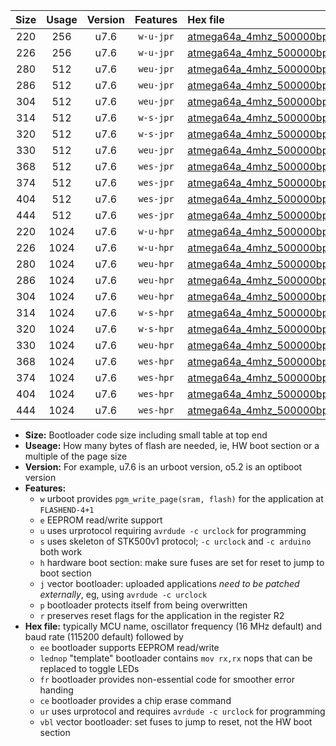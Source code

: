 |Size|Usage|Version|Features|Hex file|
|:-:|:-:|:-:|:-:|:--|
|220|256|u7.6|`w-u-jpr`|[atmega64a_4mhz_500000bps_ur_vbl.hex](https://raw.githubusercontent.com/stefanrueger/urboot/main/atmega64a_4mhz_500000bps_ur_vbl.hex)|
|226|256|u7.6|`w-u-jpr`|[atmega64a_4mhz_500000bps_lednop_ur_vbl.hex](https://raw.githubusercontent.com/stefanrueger/urboot/main/atmega64a_4mhz_500000bps_lednop_ur_vbl.hex)|
|280|512|u7.6|`weu-jpr`|[atmega64a_4mhz_500000bps_ee_ur_vbl.hex](https://raw.githubusercontent.com/stefanrueger/urboot/main/atmega64a_4mhz_500000bps_ee_ur_vbl.hex)|
|286|512|u7.6|`weu-jpr`|[atmega64a_4mhz_500000bps_ee_lednop_ur_vbl.hex](https://raw.githubusercontent.com/stefanrueger/urboot/main/atmega64a_4mhz_500000bps_ee_lednop_ur_vbl.hex)|
|304|512|u7.6|`weu-jpr`|[atmega64a_4mhz_500000bps_ee_lednop_fr_ur_vbl.hex](https://raw.githubusercontent.com/stefanrueger/urboot/main/atmega64a_4mhz_500000bps_ee_lednop_fr_ur_vbl.hex)|
|314|512|u7.6|`w-s-jpr`|[atmega64a_4mhz_500000bps_vbl.hex](https://raw.githubusercontent.com/stefanrueger/urboot/main/atmega64a_4mhz_500000bps_vbl.hex)|
|320|512|u7.6|`w-s-jpr`|[atmega64a_4mhz_500000bps_lednop_vbl.hex](https://raw.githubusercontent.com/stefanrueger/urboot/main/atmega64a_4mhz_500000bps_lednop_vbl.hex)|
|330|512|u7.6|`weu-jpr`|[atmega64a_4mhz_500000bps_ee_lednop_fr_ce_ur_vbl.hex](https://raw.githubusercontent.com/stefanrueger/urboot/main/atmega64a_4mhz_500000bps_ee_lednop_fr_ce_ur_vbl.hex)|
|368|512|u7.6|`wes-jpr`|[atmega64a_4mhz_500000bps_ee_vbl.hex](https://raw.githubusercontent.com/stefanrueger/urboot/main/atmega64a_4mhz_500000bps_ee_vbl.hex)|
|374|512|u7.6|`wes-jpr`|[atmega64a_4mhz_500000bps_ee_lednop_vbl.hex](https://raw.githubusercontent.com/stefanrueger/urboot/main/atmega64a_4mhz_500000bps_ee_lednop_vbl.hex)|
|404|512|u7.6|`wes-jpr`|[atmega64a_4mhz_500000bps_ee_lednop_fr_vbl.hex](https://raw.githubusercontent.com/stefanrueger/urboot/main/atmega64a_4mhz_500000bps_ee_lednop_fr_vbl.hex)|
|444|512|u7.6|`wes-jpr`|[atmega64a_4mhz_500000bps_ee_lednop_fr_ce_vbl.hex](https://raw.githubusercontent.com/stefanrueger/urboot/main/atmega64a_4mhz_500000bps_ee_lednop_fr_ce_vbl.hex)|
|220|1024|u7.6|`w-u-hpr`|[atmega64a_4mhz_500000bps_ur.hex](https://raw.githubusercontent.com/stefanrueger/urboot/main/atmega64a_4mhz_500000bps_ur.hex)|
|226|1024|u7.6|`w-u-hpr`|[atmega64a_4mhz_500000bps_lednop_ur.hex](https://raw.githubusercontent.com/stefanrueger/urboot/main/atmega64a_4mhz_500000bps_lednop_ur.hex)|
|280|1024|u7.6|`weu-hpr`|[atmega64a_4mhz_500000bps_ee_ur.hex](https://raw.githubusercontent.com/stefanrueger/urboot/main/atmega64a_4mhz_500000bps_ee_ur.hex)|
|286|1024|u7.6|`weu-hpr`|[atmega64a_4mhz_500000bps_ee_lednop_ur.hex](https://raw.githubusercontent.com/stefanrueger/urboot/main/atmega64a_4mhz_500000bps_ee_lednop_ur.hex)|
|304|1024|u7.6|`weu-hpr`|[atmega64a_4mhz_500000bps_ee_lednop_fr_ur.hex](https://raw.githubusercontent.com/stefanrueger/urboot/main/atmega64a_4mhz_500000bps_ee_lednop_fr_ur.hex)|
|314|1024|u7.6|`w-s-hpr`|[atmega64a_4mhz_500000bps.hex](https://raw.githubusercontent.com/stefanrueger/urboot/main/atmega64a_4mhz_500000bps.hex)|
|320|1024|u7.6|`w-s-hpr`|[atmega64a_4mhz_500000bps_lednop.hex](https://raw.githubusercontent.com/stefanrueger/urboot/main/atmega64a_4mhz_500000bps_lednop.hex)|
|330|1024|u7.6|`weu-hpr`|[atmega64a_4mhz_500000bps_ee_lednop_fr_ce_ur.hex](https://raw.githubusercontent.com/stefanrueger/urboot/main/atmega64a_4mhz_500000bps_ee_lednop_fr_ce_ur.hex)|
|368|1024|u7.6|`wes-hpr`|[atmega64a_4mhz_500000bps_ee.hex](https://raw.githubusercontent.com/stefanrueger/urboot/main/atmega64a_4mhz_500000bps_ee.hex)|
|374|1024|u7.6|`wes-hpr`|[atmega64a_4mhz_500000bps_ee_lednop.hex](https://raw.githubusercontent.com/stefanrueger/urboot/main/atmega64a_4mhz_500000bps_ee_lednop.hex)|
|404|1024|u7.6|`wes-hpr`|[atmega64a_4mhz_500000bps_ee_lednop_fr.hex](https://raw.githubusercontent.com/stefanrueger/urboot/main/atmega64a_4mhz_500000bps_ee_lednop_fr.hex)|
|444|1024|u7.6|`wes-hpr`|[atmega64a_4mhz_500000bps_ee_lednop_fr_ce.hex](https://raw.githubusercontent.com/stefanrueger/urboot/main/atmega64a_4mhz_500000bps_ee_lednop_fr_ce.hex)|

- **Size:** Bootloader code size including small table at top end
- **Useage:** How many bytes of flash are needed, ie, HW boot section or a multiple of the page size
- **Version:** For example, u7.6 is an urboot version, o5.2 is an optiboot version
- **Features:**
  + `w` urboot provides `pgm_write_page(sram, flash)` for the application at `FLASHEND-4+1`
  + `e` EEPROM read/write support
  + `u` uses urprotocol requiring `avrdude -c urclock` for programming
  + `s` uses skeleton of STK500v1 protocol; `-c urclock` and `-c arduino` both work
  + `h` hardware boot section: make sure fuses are set for reset to jump to boot section
  + `j` vector bootloader: uploaded applications *need to be patched externally*, eg, using `avrdude -c urclock`
  + `p` bootloader protects itself from being overwritten
  + `r` preserves reset flags for the application in the register R2
- **Hex file:** typically MCU name, oscillator frequency (16 MHz default) and baud rate (115200 default) followed by
  + `ee` bootloader supports EEPROM read/write
  + `lednop` "template" bootloader contains `mov rx,rx` nops that can be replaced to toggle LEDs
  + `fr` bootloader provides non-essential code for smoother error handing
  + `ce` bootloader provides a chip erase command
  + `ur` uses urprotocol and requires `avrdude -c urclock` for programming
  + `vbl` vector bootloader: set fuses to jump to reset, not the HW boot section
